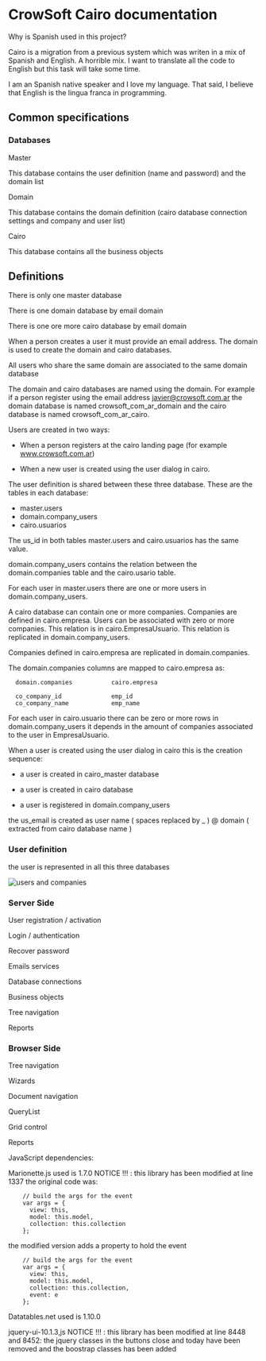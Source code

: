 CrowSoft Cairo documentation
============================

Why is Spanish used in this project?

Cairo is a migration from a previous system which was writen in a mix of Spanish and English. A horrible mix. I want to translate all the code to English but this task will take some time.

I am an Spanish native speaker and I love my language. That said, I believe that English is the lingua franca in programming.

Common specifications
---------------------

### Databases

Master

 This database contains the user definition (name and password) and the domain list

Domain

 This database contains the domain definition (cairo database connection settings and company and user list)

Cairo

 This database contains all the business objects

## Definitions

 There is only one master database

 There is one domain database by email domain

 There is one ore more cairo database by email domain

 When a person creates a user it must provide an email address. The domain is used to create the domain and cairo databases.

 All users who share the same domain are associated to the same domain database

 The domain and cairo databases are named using the domain. For example if a person register using the email address javier@crowsoft.com.ar the domain database is named crowsoft_com_ar_domain and the cairo database is named crowsoft_com_ar_cairo.

 Users are created in two ways:

  - When a person registers at the cairo landing page (for example www.crowsoft.com.ar)

  - When a new user is created using the user dialog in cairo.

 The user definition is shared between these three database. These are the tables in each database:

  - master.users
  - domain.company_users
  - cairo.usuarios

  The us_id in both tables master.users and cairo.usuarios has the same value.

  domain.company_users contains the relation between the domain.companies table and the cairo.usario table.

 For each user in master.users there are one or more users in domain.company_users.

 A cairo database can contain one or more companies. Companies are defined in cairo.empresa. Users can be associated with zero or more companies. This relation is in cairo.EmpresaUsuario. This relation is replicated in domain.company_users.

 Companies defined in cairo.empresa are replicated in domain.companies.

 The domain.companies columns are mapped to cairo.empresa as:

      domain.companies           cairo.empresa

      co_company_id              emp_id
      co_company_name            emp_name

 For each user in cairo.usuario there can be zero or more rows in domain.company_users it depends in the amount of companies associated to the user in EmpresaUsuario.

 When a user is created using the user dialog in cairo this is the creation sequence:

  - a user is created in cairo_master database

  - a user is created in cairo database

  - a user is registered in domain.company_users

  the us_email is created as user name ( spaces replaced by _ ) @ domain ( extracted from cairo database name )

### User definition

the user is represented in all this three databases

![users and companies](https://cloud.githubusercontent.com/assets/1075455/13728973/7f51a700-e907-11e5-8913-5a60f3c5e79a.png)

### Server Side

User registration / activation

Login / authentication

Recover password

Emails services

Database connections

Business objects

Tree navigation

Reports

### Browser Side

Tree navigation

Wizards

Document navigation

QueryList

Grid control

Reports

JavaScript dependencies:

Marionette.js used is 1.7.0
NOTICE !!! :
  this library has been modified at line 1337
  the original code was:

        // build the args for the event
        var args = {
          view: this,
          model: this.model,
          collection: this.collection
        };

  the modified version adds a property to hold the event

        // build the args for the event
        var args = {
          view: this,
          model: this.model,
          collection: this.collection,
          event: e
        };

Datatables.net used is 1.10.0

jquery-ui-10.1.3,js
NOTICE !!! :
  this library has been modified at line 8448 and 8452: the jquery classes in the buttons close and today have been removed and the boostrap classes has been added

